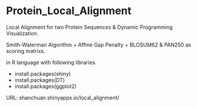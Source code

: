 # Protein_Local_Alignment
Local Alignment for two Protein Sequences &amp; Dynamic Programming Visualization.

Smith-Waterman Algorithm + Affine Gap Penalty + BLOSUM62 & PAN250 as scoring matrixs.

in R language with following libraries.

* install.packages(shiny)
* install.packages(DT)
* install.packages(ggplot2)


URL: shanchuan.shinyapps.io/local_alignment/

